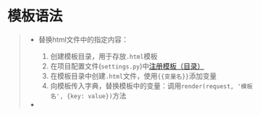 # 模板语法
>* 替换html文件中的指定内容：
>   1. 创建模板目录，用于存放```.html```模板
>   2. 在项目配置文件(```settings.py```)中[注册模板（目录）](https://github.com/520171/note/blob/master/django/django起步.md#temp)
>   3. 在模板目录中创建```.html```文件，使用```{{变量名}}```添加变量
>   4. 向模板传入字典，替换模板中的变量：调用```render(request, '模板名', {key: value})```方法
>
>
>* 
>
>
